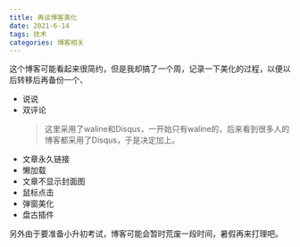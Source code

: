 ```yaml
---
title: 再谈博客美化
date: 2021-6-14
tags: 技术
categories: 博客相关
---
```

这个博客可能看起来很简约，但是我却搞了一个周，记录一下美化的过程，以便以后转移后再备份一个、
+ 说说
+ 双评论
  > 这里采用了waline和Disqus，一开始只有waline的，后来看到很多人的博客都采用了Disqus，于是决定加上。
+ 文章永久链接
+ 懒加载
+ 文章不显示封面图
+ 鼠标点击
+ 弹窗美化
+ 盘古插件

另外由于要准备小升初考试，博客可能会暂时荒废一段时间，暑假再来打理吧。